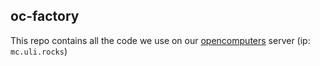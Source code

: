 ## oc-factory

This repo contains all the code we use on our [opencomputers](https://ocdoc.cil.li) server (ip: `mc.uli.rocks`)
